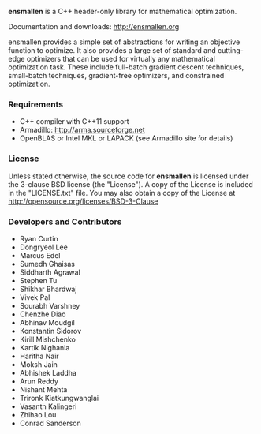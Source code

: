 **ensmallen** is a C++ header-only library for mathematical optimization.

Documentation and downloads: http://ensmallen.org

ensmallen provides a simple set of abstractions for writing an objective
function to optimize. It also provides a large set of standard and cutting-edge
optimizers that can be used for virtually any mathematical optimization task.
These include full-batch gradient descent techniques, small-batch techniques,
gradient-free optimizers, and constrained optimization.


### Requirements

* C++ compiler with C++11 support
* Armadillo: http://arma.sourceforge.net
* OpenBLAS or Intel MKL or LAPACK (see Armadillo site for details)


### License

Unless stated otherwise, the source code for **ensmallen**
is licensed under the 3-clause BSD license (the "License").
A copy of the License is included in the "LICENSE.txt" file.
You may also obtain a copy of the License at
http://opensource.org/licenses/BSD-3-Clause


### Developers and Contributors

* Ryan Curtin
* Dongryeol Lee
* Marcus Edel
* Sumedh Ghaisas
* Siddharth Agrawal
* Stephen Tu
* Shikhar Bhardwaj
* Vivek Pal
* Sourabh Varshney
* Chenzhe Diao
* Abhinav Moudgil
* Konstantin Sidorov
* Kirill Mishchenko
* Kartik Nighania
* Haritha Nair
* Moksh Jain
* Abhishek Laddha
* Arun Reddy
* Nishant Mehta
* Trironk Kiatkungwanglai
* Vasanth Kalingeri
* Zhihao Lou
* Conrad Sanderson
